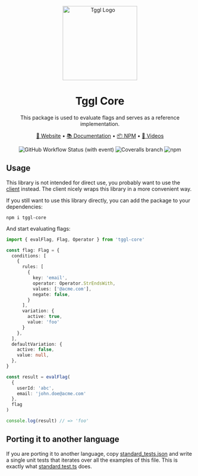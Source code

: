 <p align="center">
  <picture>
    <source media="(prefers-color-scheme: dark)" srcset="https://tggl.io/tggl-io-logo-white.svg">
    <img align="center" alt="Tggl Logo" src="https://tggl.io/tggl-io-logo-black.svg" width="200rem" />
  </picture>
</p>

<h1 align="center">Tggl Core</h1>

<p align="center">
  This package is used to evaluate flags and serves as a reference implementation.
</p>

<p align="center">
  <a href="https://tggl.io/">🔗 Website</a>
  •
  <a href="https://tggl.io/developers">📚 Documentation</a>
  •
  <a href="https://www.npmjs.com/package/tggl-core">📦 NPM</a>
  •
  <a href="https://www.youtube.com/@Tggl-io">🎥 Videos</a>
</p>

<p align="center">
  <img src="https://img.shields.io/github/actions/workflow/status/Tggl/tggl-core/tests.yml" alt="GitHub Workflow Status (with event)" />
  <img src="https://img.shields.io/coverallsCoverage/github/Tggl/tggl-core" alt="Coveralls branch" />
  <img src="https://img.shields.io/npm/v/tggl-core" alt="npm" />
</p>

## Usage

This library is not intended for direct use, you probably want to use the [client](https://tggl.io/developers/sdks/node) instead. The client nicely wraps this library in a more convenient way.

If you still want to use this library directly, you can add the package to your dependencies:
```
npm i tggl-core
```

And start evaluating flags:
```typescript
import { evalFlag, Flag, Operator } from 'tggl-core'

const flag: Flag = {
  conditions: [
    {
      rules: [
        {
          key: 'email',
          operator: Operator.StrEndsWith,
          values: ['@acme.com'],
          negate: false,
        }
      ],
      variation: {
        active: true,
        value: 'foo'
      }
    },
  ],
  defaultVariation: {
    active: false,
    value: null,
  },
}

const result = evalFlag(
  {
    userId: 'abc',
    email: 'john.doe@acme.com'
  },
  flag
)

console.log(result) // => 'foo'
```

## Porting it to another language

If you are porting it to another language, copy [standard_tests.json](./src/tests/standard_tests.json) and write a single unit tests that iterates over all the examples of this file. This is exactly what [standard.test.ts](./src/tests/standard.test.ts) does.
